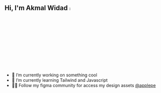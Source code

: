 ## Hi, I'm Akmal Widad <a href="https://github.com/yaelahdaww"><img src="https://media.giphy.com/media/hvRJCLFzcasrR4ia7z/giphy.gif" width="5%"></a>

- 🔭 I’m currently working on something cool
- 🌱 I’m currently learning Tailwind and Javascript
- 👨‍💻 Follow my figma community for access my design assets [@applepe](https://figma.com/@applepe)
